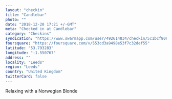 ```yaml
---
layout: "checkin"
title: "Candlebar"
photo: ""
date: "2018-12-20 17:21 +/-GMT"
meta: "Checked in at Candlebar"
category: "Checkins"
syndication: "https://www.swarmapp.com/user/492614834/checkin/5c1bcf809cadd9002cd1b180"
foursquare: "https://foursquare.com/v/553cd3a9498e53f7c32def55"
latitude: "53.793283"
longitude: "-1.550767"
address: ""
locality: "Leeds"
region: "Leeds"
country: "United Kingdom"
twitterCard: false
---
```

Relaxing with a Norwegian Blonde
